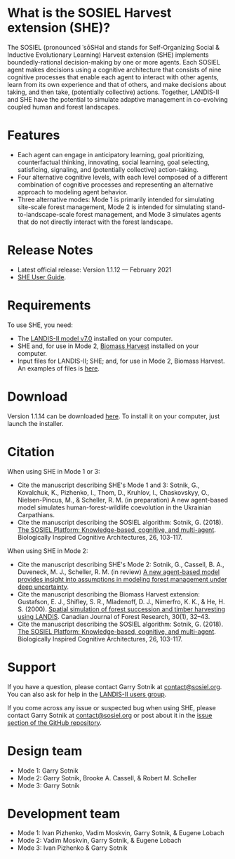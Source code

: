 # What is the SOSIEL Harvest extension (SHE)?

The SOSIEL (pronounced ˈsōSHəl and stands for Self-Organizing Social & Inductive Evolutionary Learning) Harvest extension (SHE) implements boundedly-rational decision-making by one or more agents. Each SOSIEL agent makes decisions using a cognitive architecture that consists of nine cognitive processes that enable each agent to interact with other agents, learn from its own experience and that of others, and make decisions about taking, and then take, (potentially collective) actions. Together, LANDIS-II and SHE have the potential to simulate adaptive management in co-evolving coupled human and forest landscapes. 

# Features

- Each agent can engage in anticipatory learning, goal prioritizing, counterfactual thinking, innovating, social learning, goal selecting, satisficing, signaling, and (potentially collective) action-taking.
- Four alternative cognitive levels, with each level composed of a different combination of cognitive processes and representing an alternative approach to modeling agent behavior.
- Three alternative modes: Mode 1 is primarily intended for simulating site-scale forest management, Mode 2 is intended for simulating stand-to-landscape-scale forest management, and Mode 3 simulates agents that do not directly interact with the forest landscape.

# Release Notes

- Latest official release: Version 1.1.12 — February 2021
- [SHE User Guide](https://docs.google.com/document/d/1YBKuFaQ5Hsh3OjYsMJoXoHgtg7gv8Us0wZjcTaqSCOc).

# Requirements

To use SHE, you need:

- The [LANDIS-II model v7.0](http://www.landis-ii.org/install) installed on your computer.
- SHE and, for use in Mode 2, [Biomass Harvest](https://sites.google.com/site/landismodel/extensions) installed on your computer.
- Input files for LANDIS-II; SHE; and, for use in Mode 2, Biomass Harvest. An examples of files is [here]( https://github.com/LANDIS-II-Foundation/Project-Michigan-Compare-Harvesting-2021).

# Download

Version 1.1.14 can be downloaded [here](https://github.com/LANDIS-II-Foundation/Extension-SOSIEL-Harvest/blob/master/deploy/installer/LANDIS-II-V7%20SOSIEL%20Harvest%201.1.14-setup.exe). To install it on your computer, just launch the installer.

# Citation

When using SHE in Mode 1 or 3:

- Cite the manuscript describing SHE's Mode 1 and 3: Sotnik, G., Kovalchuk, K., Pizhenko, I., Thom, D., Kruhlov, I., Chaskovskyy, O., Nielsen-Pincus, M., & Scheller, R. M. (in preparation) A new agent-based model simulates human-forest-wildlife coevolution in the Ukrainian Carpathians.
- Cite the manuscript describing the SOSIEL algorithm: Sotnik, G. (2018). [The SOSIEL Platform: Knowledge-based, cognitive, and multi-agent](https://www.sciencedirect.com/science/article/abs/pii/S2212683X18301038). Biologically Inspired Cognitive Architectures, 26, 103-117.

When using SHE in Mode 2:
- Cite the manuscript describing SHE's Mode 2: Sotnik, G., Cassell, B. A., Duveneck, M. J., Scheller, R. M. (in review) [A new agent-based model provides insight into assumptions in modeling forest management under deep uncertainty](https://assets.researchsquare.com/files/rs-192142/v1/e85672a6-95c6-463c-af1e-67df8b7e280c.pdf).
- Cite the manuscript describing the Biomass Harvest extension: Gustafson, E. J., Shifley, S. R., Mladenoff, D. J., Nimerfro, K. K., & He, H. S. (2000). [Spatial simulation of forest succession and timber harvesting using LANDIS](https://www.fs.usda.gov/treesearch/pubs/12076). Canadian Journal of Forest Research, 30(1), 32–43.
- Cite the manuscript describing the SOSIEL algorithm: Sotnik, G. (2018). [The SOSIEL Platform: Knowledge-based, cognitive, and multi-agent](https://www.sciencedirect.com/science/article/abs/pii/S2212683X18301038). Biologically Inspired Cognitive Architectures, 26, 103-117.

# Support

If you have a question, please contact Garry Sotnik at contact@sosiel.org. 
You can also ask for help in the [LANDIS-II users group](http://www.landis-ii.org/users).

If you come across any issue or suspected bug when using SHE, please contact Garry Sotnik at contact@sosiel.org or post about it in the [issue section of the GitHub repository](https://github.com/LANDIS-II-Foundation/Extension-SOSIEL-Harvest/issues).

# Design team

- Mode 1: Garry Sotnik
- Mode 2: Garry Sotnik, Brooke A. Cassell, & Robert M. Scheller
- Mode 3: Garry Sotnik

# Development team

- Mode 1: Ivan Pizhenko, Vadim Moskvin, Garry Sotnik, & Eugene Lobach
- Mode 2: Vadim Moskvin, Garry Sotnik, & Eugene Lobach
- Mode 3: Ivan Pizhenko & Garry Sotnik
